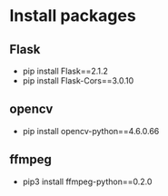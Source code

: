 # Install packages
## Flask
+ pip install Flask==2.1.2
+ pip install Flask-Cors==3.0.10
## opencv
+ pip install opencv-python==4.6.0.66
## ffmpeg
+  pip3 install ffmpeg-python==0.2.0
